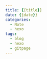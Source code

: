 ```yaml
---
title: {{title}}
date: {{date}}
categories:
  - Note
  - hexo
tags:
  - blog
  - hexo
  - gitpage
---
```

